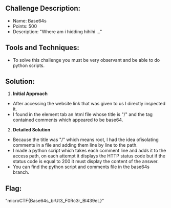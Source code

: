 ## Challenge Description:

-   Name: Base64s
-   Points: 500
-   Description: "Where am i hidding hihihi ..."

## Tools and Techniques:
-  To solve this challenge you must be very observant and be able to do python scripts.

## Solution:
1.  **Initial Approach**
   
   -  After accessing the website link that was given to us I directly inspected it.
   -  I found in the element tab an html file whose title is "/" and the <head> tag contained comments which appeared to be base64.
  

2.  **Detailed Solution**

   -   Because the title was "/" which means root, I had the idea of ​​isolating comments in a file and adding them line by line to the path.
   -   I made a python script which takes each comment line and adds it to the access path, on each attempt it displays the HTTP status code
       but if the status code is equal to 200 it must display the content of the answer.
   -   You can find the python script and comments file in the base64s branch.
  
  ## Flag:
"microCTF{Base64s_brUt3_F0Rc3r_Bl439eL}"
